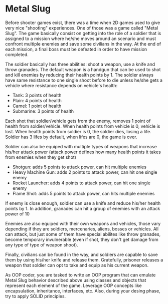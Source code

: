 # Metal Slug

Before shooter games exist, there was a time when 2D games used to give very nice "shooting" experiences. One of those was a game called "Metal Slug". The game basically consist on getting into the role of a soldier that is assigned to a mission where he/she moves around an scenario and must confront multiple enemies and save some civilians in the way. At the end of each mission, a final boss must be defeated in order to have mission completed.

The soldier basically has three abilities: shoot a weapon, use a knife and throw granades. The default weapon is a handgun that can be used to shot and kill enemies by reducing their health points by 1. The soldier always have same resistance to one single shoot before to die unless he/she gets a vehicle where resistance depends on vehicle's health:

* Tank: 3 points of health
* Plain: 4 points of health
* Camel: 1 point of health
* Submarine: 3 points of health

Each shot that soldier/vehicle gets from the enemy, removes 1 point of health from soldier/vehicle. When health points from vehicle is 0, vehicle is lost. When health points from soldier is 0, the soldier dies, losing a life. Soldier has 3 lifes by default, when lifes are 0, the game is over.

Soldier can also be equiped with multiple types of weapons that increase his/her attack power (attack power defines how many health points it takes from enemies when they get shot)

* Shotgun: adds 5 points to attack power, can hit multiple enemies
* Heavy Machine Gun: adds 2 points to attack power, can hit one single enemy
* Rocket Launcher: adds 4 points to attack power, can hit one single enemy
* Flame Shot: adds 5 points to attack power, can hits multiple enemies

If enemy is close enough, soldier can use a knife and reduce his/her health points by 1. In addition, granades can hit a group of enemies with an attack power of 10

Enemies are also equiped with their own weapons and vehicles, those vary depending if they are soldiers, mercenaries, aliens, bosses or vehicles. All can attack, but just some of them have special abilites like throw granades, become temporary invulnerable (even if shot, they don't get damage from any type of type of weapon shoot).

Finally, civilians can be found in the way, and soldiers are capable to save them by using his/her knife and release them. Gratefully, prisoner releases a weapon that 
soldier can opt to take and equip as his current weapon.

As OOP coder, you are tasked to write an OOP program that can emulate Metal Slug behavior described above using classes and objects that represent each element of the game. Leverage OOP concepts like encapsulation, inheritance, interfaces, etc. Also, during your desing phase, try to apply SOLID principles.